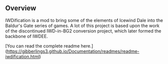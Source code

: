 ## Overview

IWDification is a mod to bring some of the elements of Icewind Dale into the Baldur's Gate series of games. A lot of this project is based upon the work of the discontinued IWD-in-BG2 conversion project, which later formed the backbone of IWDEE. 

[You can read the complete readme here.] (https://gibberlings3.github.io/Documentation/readmes/readme-iwdification.html)
